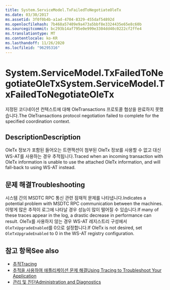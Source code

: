 ```yaml
---
title: System.ServiceModel.TxFailedToNegotiateOleTx
ms.date: 03/30/2017
ms.assetid: 3f0f0b4b-a1ad-4704-8329-455daf54892d
ms.openlocfilehash: 7b468a57409e9a473a5bbf8e3324435e65e8c60b
ms.sourcegitcommit: bc293b14af795e0e999e3304dd40c0222cf2ffe4
ms.translationtype: MT
ms.contentlocale: ko-KR
ms.lasthandoff: 11/26/2020
ms.locfileid: "96295316"
---
```

# <a name="systemservicemodeltxfailedtonegotiateoletx"></a><span data-ttu-id="041a3-102">System.ServiceModel.TxFailedToNegotiateOleTx</span><span class="sxs-lookup"><span data-stu-id="041a3-102">System.ServiceModel.TxFailedToNegotiateOleTx</span></span>

<span data-ttu-id="041a3-103">지정된 코디네이션 컨텍스트에 대해 OleTransactions 프로토콜 협상을 완료하지 못했습니다.</span><span class="sxs-lookup"><span data-stu-id="041a3-103">The OleTransactions protocol negotiation failed to complete for the specified coordination context.</span></span>  
  
## <a name="description"></a><span data-ttu-id="041a3-104">Description</span><span class="sxs-lookup"><span data-stu-id="041a3-104">Description</span></span>  

 <span data-ttu-id="041a3-105">OleTx 정보가 포함된 들어오는 트랜잭션이 첨부된 OleTx 정보를 사용할 수 없고 대신 WS-AT를 사용하는 경우 추적됩니다.</span><span class="sxs-lookup"><span data-stu-id="041a3-105">Traced when an incoming transaction with OleTx information is unable to use the attached OleTx information, and will fall-back to using WS-AT instead.</span></span>  
  
## <a name="troubleshooting"></a><span data-ttu-id="041a3-106">문제 해결</span><span class="sxs-lookup"><span data-stu-id="041a3-106">Troubleshooting</span></span>  

 <span data-ttu-id="041a3-107">시스템 간의 MSDTC RPC 통신 관련 잠재적 문제를 나타냅니다.</span><span class="sxs-lookup"><span data-stu-id="041a3-107">Indicates a potential problem with MSDTC RPC communication between the machines.</span></span> <span data-ttu-id="041a3-108">이렇게 많은 추적이 로그에 나타날 경우 성능이 많이 떨어질 수 있습니다.</span><span class="sxs-lookup"><span data-stu-id="041a3-108">If many of these traces appear in the log, a drastic decrease in performance can result.</span></span>  <span data-ttu-id="041a3-109">OleTx를 사용하지 않는 경우 WS-AT 레지스트리 구성에서 `OleTxUpgradeEnabled`를 0으로 설정합니다.</span><span class="sxs-lookup"><span data-stu-id="041a3-109">If OleTx is not desired, set `OleTxUpgradeEnabled` to 0 in the WS-AT registry configuration.</span></span>  
  
## <a name="see-also"></a><span data-ttu-id="041a3-110">참고 항목</span><span class="sxs-lookup"><span data-stu-id="041a3-110">See also</span></span>

- [<span data-ttu-id="041a3-111">추적</span><span class="sxs-lookup"><span data-stu-id="041a3-111">Tracing</span></span>](index.md)
- [<span data-ttu-id="041a3-112">추적을 사용하여 애플리케이션 문제 해결</span><span class="sxs-lookup"><span data-stu-id="041a3-112">Using Tracing to Troubleshoot Your Application</span></span>](using-tracing-to-troubleshoot-your-application.md)
- [<span data-ttu-id="041a3-113">관리 및 진단</span><span class="sxs-lookup"><span data-stu-id="041a3-113">Administration and Diagnostics</span></span>](../index.md)
